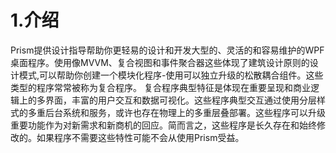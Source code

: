 # 1.介绍 #
Prism提供设计指导帮助你更轻易的设计和开发大型的、灵活的和容易维护的WPF桌面程序。使用像MVVM、复合视图和事件聚合器这些体现了建筑设计原则的设计模式,可以帮助你创建一个模块化程序-使用可以独立升级的松散耦合组件。这些类型的程序常常被称为复合程序。
复合程序典型特征是体现在重要呈现和商业逻辑上的多界面，丰富的用户交互和数据可视化。这些程序典型交互通过使用分层样式的多重后台系统和服务，或许也存在物理上的多重层叠部署。这些程序可以升级重要功能作为对新需求和新商机的回应。简而言之，这些程序是长久存在和始终修改的。如果程序不需要这些特性可能不会从使用Prism受益。
